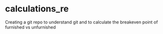 # calculations_re
Creating a git repo to understand git and to calculate the breakeven point of furnished vs unfurnished 
